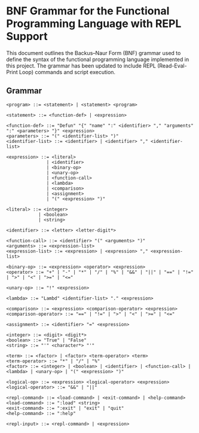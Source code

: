 # BNF Grammar for the Functional Programming Language with REPL Support

This document outlines the Backus–Naur Form (BNF) grammar used to define the syntax of the functional programming language implemented in this project. The grammar has been updated to include REPL (Read-Eval-Print Loop) commands and script execution.

## Grammar

```bnf
<program> ::= <statement> | <statement> <program>

<statement> ::= <function-def> | <expression>

<function-def> ::= "Defun" "{" "name" ":" <identifier> "," "arguments" ":" <parameters> "}" <expression>
<parameters> ::= "(" <identifier-list> ")"
<identifier-list> ::= <identifier> | <identifier> "," <identifier-list>

<expression> ::= <literal> 
               | <identifier> 
               | <binary-op> 
               | <unary-op> 
               | <function-call> 
               | <lambda>
               | <comparison> 
               | <assignment> 
               | "(" <expression> ")"

<literal> ::= <integer> 
            | <boolean> 
            | <string>

<identifier> ::= <letter> <letter-digit*>

<function-call> ::= <identifier> "(" <arguments> ")"
<arguments> ::= <expression-list>
<expression-list> ::= <expression> | <expression> "," <expression-list>

<binary-op> ::= <expression> <operator> <expression>
<operator> ::= "+" | "-" | "*" | "/" | "%" | "&&" | "||" | "==" | "!=" | ">" | "<" | ">=" | "<="

<unary-op> ::= "!" <expression>

<lambda> ::= "Lambd" <identifier-list> "." <expression>

<comparison> ::= <expression> <comparison-operator> <expression>
<comparison-operator> ::= "==" | "!=" | ">" | "<" | ">=" | "<="

<assignment> ::= <identifier> "=" <expression>

<integer> ::= <digit> <digit*>
<boolean> ::= "True" | "False"
<string> ::= "'" <character*> "'"

<term> ::= <factor> | <factor> <term-operator> <term>
<term-operator> ::= "*" | "/" | "%"
<factor> ::= <integer> | <boolean> | <identifier> | <function-call> | <lambda> | <unary-op> | "(" <expression> ")"

<logical-op> ::= <expression> <logical-operator> <expression>
<logical-operator> ::= "&&" | "||"

<repl-command> ::= <load-command> | <exit-command> | <help-command>
<load-command> ::= ":load" <string>
<exit-command> ::= ":exit" | "exit" | "quit"
<help-command> ::= ":help"

<repl-input> ::= <repl-command> | <expression>
